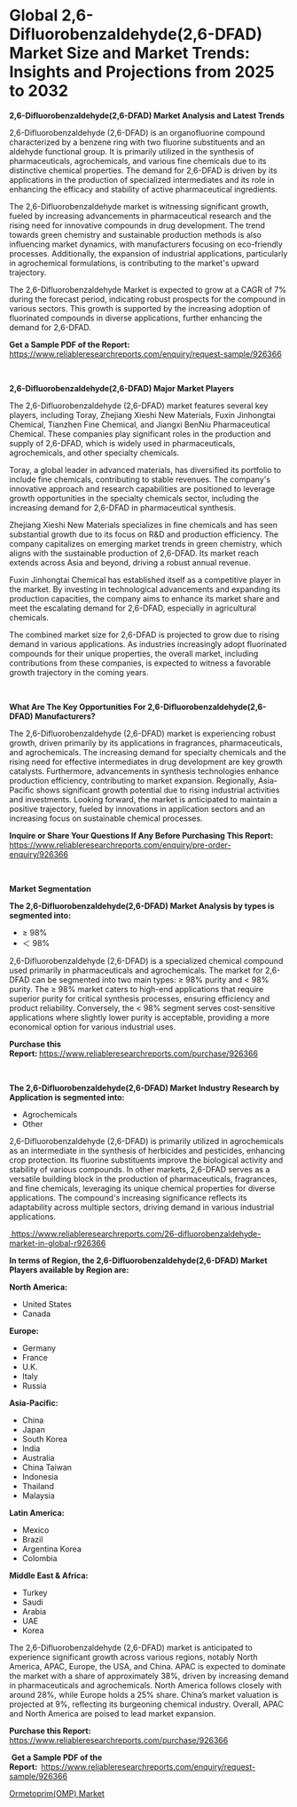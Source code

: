 <p><h1>Global 2,6-Difluorobenzaldehyde(2,6-DFAD) Market Size and Market Trends: Insights and Projections from 2025 to 2032</h1></p><p><strong>2,6-Difluorobenzaldehyde(2,6-DFAD) Market Analysis and Latest Trends</strong></p>
<p><p>2,6-Difluorobenzaldehyde (2,6-DFAD) is an organofluorine compound characterized by a benzene ring with two fluorine substituents and an aldehyde functional group. It is primarily utilized in the synthesis of pharmaceuticals, agrochemicals, and various fine chemicals due to its distinctive chemical properties. The demand for 2,6-DFAD is driven by its applications in the production of specialized intermediates and its role in enhancing the efficacy and stability of active pharmaceutical ingredients.</p><p>The 2,6-Difluorobenzaldehyde market is witnessing significant growth, fueled by increasing advancements in pharmaceutical research and the rising need for innovative compounds in drug development. The trend towards green chemistry and sustainable production methods is also influencing market dynamics, with manufacturers focusing on eco-friendly processes. Additionally, the expansion of industrial applications, particularly in agrochemical formulations, is contributing to the market's upward trajectory. </p><p>The 2,6-Difluorobenzaldehyde Market is expected to grow at a CAGR of 7% during the forecast period, indicating robust prospects for the compound in various sectors. This growth is supported by the increasing adoption of fluorinated compounds in diverse applications, further enhancing the demand for 2,6-DFAD.</p></p>
<p><strong>Get a Sample PDF of the Report:&nbsp;</strong> <a href="https://www.reliableresearchreports.com/enquiry/request-sample/926366?utm_campaign=3349&utm_medium=2&utm_source=Github&utm_content=ia&utm_term=24032025&utm_id=26-difluorobenzaldehyde26-dfad">https://www.reliableresearchreports.com/enquiry/request-sample/926366</a></p>
<p>&nbsp;</p>
<p><strong>2,6-Difluorobenzaldehyde(2,6-DFAD) Major Market Players</strong></p>
<p><p>The 2,6-Difluorobenzaldehyde (2,6-DFAD) market features several key players, including Toray, Zhejiang Xieshi New Materials, Fuxin Jinhongtai Chemical, Tianzhen Fine Chemical, and Jiangxi BenNiu Pharmaceutical Chemical. These companies play significant roles in the production and supply of 2,6-DFAD, which is widely used in pharmaceuticals, agrochemicals, and other specialty chemicals.</p><p>Toray, a global leader in advanced materials, has diversified its portfolio to include fine chemicals, contributing to stable revenues. The company's innovative approach and research capabilities are positioned to leverage growth opportunities in the specialty chemicals sector, including the increasing demand for 2,6-DFAD in pharmaceutical synthesis.</p><p>Zhejiang Xieshi New Materials specializes in fine chemicals and has seen substantial growth due to its focus on R&D and production efficiency. The company capitalizes on emerging market trends in green chemistry, which aligns with the sustainable production of 2,6-DFAD. Its market reach extends across Asia and beyond, driving a robust annual revenue.</p><p>Fuxin Jinhongtai Chemical has established itself as a competitive player in the market. By investing in technological advancements and expanding its production capacities, the company aims to enhance its market share and meet the escalating demand for 2,6-DFAD, especially in agricultural chemicals.</p><p>The combined market size for 2,6-DFAD is projected to grow due to rising demand in various applications. As industries increasingly adopt fluorinated compounds for their unique properties, the overall market, including contributions from these companies, is expected to witness a favorable growth trajectory in the coming years.</p></p>
<p>&nbsp;</p>
<p><strong>What Are The Key Opportunities For 2,6-Difluorobenzaldehyde(2,6-DFAD) Manufacturers?</strong></p>
<p><p>The 2,6-Difluorobenzaldehyde (2,6-DFAD) market is experiencing robust growth, driven primarily by its applications in fragrances, pharmaceuticals, and agrochemicals. The increasing demand for specialty chemicals and the rising need for effective intermediates in drug development are key growth catalysts. Furthermore, advancements in synthesis technologies enhance production efficiency, contributing to market expansion. Regionally, Asia-Pacific shows significant growth potential due to rising industrial activities and investments. Looking forward, the market is anticipated to maintain a positive trajectory, fueled by innovations in application sectors and an increasing focus on sustainable chemical processes.</p></p>
<p><strong>Inquire or Share Your Questions If Any Before Purchasing This Report:</strong> <a href="https://www.reliableresearchreports.com/enquiry/pre-order-enquiry/926366?utm_campaign=3349&utm_medium=2&utm_source=Github&utm_content=ia&utm_term=24032025&utm_id=26-difluorobenzaldehyde26-dfad">https://www.reliableresearchreports.com/enquiry/pre-order-enquiry/926366</a></p>
<p>&nbsp;</p>
<p><strong>Market Segmentation</strong></p>
<p><strong>The 2,6-Difluorobenzaldehyde(2,6-DFAD) Market Analysis by types is segmented into:</strong></p>
<p><ul><li>≥ 98%</li><li>＜ 98%</li></ul></p>
<p><p>2,6-Difluorobenzaldehyde (2,6-DFAD) is a specialized chemical compound used primarily in pharmaceuticals and agrochemicals. The market for 2,6-DFAD can be segmented into two main types: ≥ 98% purity and < 98% purity. The ≥ 98% market caters to high-end applications that require superior purity for critical synthesis processes, ensuring efficiency and product reliability. Conversely, the < 98% segment serves cost-sensitive applications where slightly lower purity is acceptable, providing a more economical option for various industrial uses.</p></p>
<p><strong>Purchase this Report:&nbsp;</strong><a href="https://www.reliableresearchreports.com/purchase/926366?utm_campaign=3349&utm_medium=2&utm_source=Github&utm_content=ia&utm_term=24032025&utm_id=26-difluorobenzaldehyde26-dfad">https://www.reliableresearchreports.com/purchase/926366</a></p>
<p>&nbsp;</p>
<p><strong>The 2,6-Difluorobenzaldehyde(2,6-DFAD) Market Industry Research by Application is segmented into:</strong></p>
<p><ul><li>Agrochemicals</li><li>Other</li></ul></p>
<p><p>2,6-Difluorobenzaldehyde (2,6-DFAD) is primarily utilized in agrochemicals as an intermediate in the synthesis of herbicides and pesticides, enhancing crop protection. Its fluorine substituents improve the biological activity and stability of various compounds. In other markets, 2,6-DFAD serves as a versatile building block in the production of pharmaceuticals, fragrances, and fine chemicals, leveraging its unique chemical properties for diverse applications. The compound's increasing significance reflects its adaptability across multiple sectors, driving demand in various industrial applications.</p></p>
<p><a href="https://www.reliableresearchreports.com/26-difluorobenzaldehyde-market-in-global-r926366?utm_campaign=3349&utm_medium=2&utm_source=Github&utm_content=ia&utm_term=24032025&utm_id=26-difluorobenzaldehyde26-dfad">&nbsp;https://www.reliableresearchreports.com/26-difluorobenzaldehyde-market-in-global-r926366</a></p>
<p><strong>In terms of Region, the 2,6-Difluorobenzaldehyde(2,6-DFAD) Market Players available by Region are:</strong></p>
<p>
    <p> <strong> North America: </strong>
        <ul>
            <li>United States</li>
            <li>Canada</li>
        </ul>
        </p> 
    <p> <strong> Europe: </strong>
        <ul>
            <li>Germany</li>
            <li>France</li>
            <li>U.K.</li>
            <li>Italy</li>
            <li>Russia</li>
        </ul>
        </p> 
    <p> <strong> Asia-Pacific: </strong>
        <ul>
            <li>China</li>
            <li>Japan</li>
            <li>South Korea</li>
            <li>India</li>
            <li>Australia</li>
            <li>China Taiwan</li>
            <li>Indonesia</li>
            <li>Thailand</li>
            <li>Malaysia</li>
        </ul>
        </p> 
    <p> <strong> Latin America: </strong>
        <ul>
            <li>Mexico</li>
            <li>Brazil</li>
            <li>Argentina Korea</li>
            <li>Colombia</li>
        </ul>
        </p> 
    <p> <strong> Middle East & Africa: </strong>
        <ul>
            <li>Turkey</li>
            <li>Saudi</li>
            <li>Arabia</li>
            <li>UAE</li>
            <li>Korea</li>
        </ul>
    </p>
    </p>
<p><p>The 2,6-Difluorobenzaldehyde (2,6-DFAD) market is anticipated to experience significant growth across various regions, notably North America, APAC, Europe, the USA, and China. APAC is expected to dominate the market with a share of approximately 38%, driven by increasing demand in pharmaceuticals and agrochemicals. North America follows closely with around 28%, while Europe holds a 25% share. China’s market valuation is projected at 9%, reflecting its burgeoning chemical industry. Overall, APAC and North America are poised to lead market expansion.</p></p>
<p><strong>Purchase this Report: </strong><a href="https://www.reliableresearchreports.com/purchase/926366?utm_campaign=3349&utm_medium=2&utm_source=Github&utm_content=ia&utm_term=24032025&utm_id=26-difluorobenzaldehyde26-dfad">https://www.reliableresearchreports.com/purchase/926366</a></p>
<p>&nbsp;<strong>Get a Sample PDF of the Report:&nbsp;&nbsp;</strong><a href="https://www.reliableresearchreports.com/enquiry/request-sample/926366?utm_campaign=3349&utm_medium=2&utm_source=Github&utm_content=ia&utm_term=24032025&utm_id=26-difluorobenzaldehyde26-dfad">https://www.reliableresearchreports.com/enquiry/request-sample/926366</a></p>
<p><strong></strong></p>
<p><p><a href="https://github.com/cobinaydin13/Market-Research-Report-List-1/blob/main/ormetoprimomp-market.md?utm_campaign=3349&utm_medium=2&utm_source=Github&utm_content=ia&utm_term=24032025&utm_id=26-difluorobenzaldehyde26-dfad">Ormetoprim(OMP) Market</a></p></p>